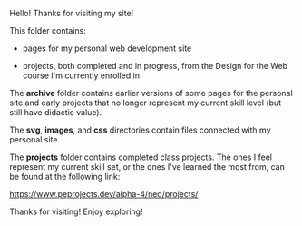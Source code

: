 Hello!  Thanks for visiting my site!

This folder contains:

- pages for my personal web development site

- projects, both completed and in progress, from the Design for the Web course I'm currently enrolled in

The **archive** folder contains earlier versions of some pages for the personal site and early projects that no longer represent my current skill level (but still have didactic value).

The **svg**, **images**, and **css** directories contain files connected with my personal site.

The **projects** folder contains completed class projects. The ones I feel represent my current skill set, or the ones I've learned the most from, can be found at the following link:

https://www.peprojects.dev/alpha-4/ned/projects/

Thanks for visiting!  Enjoy exploring!